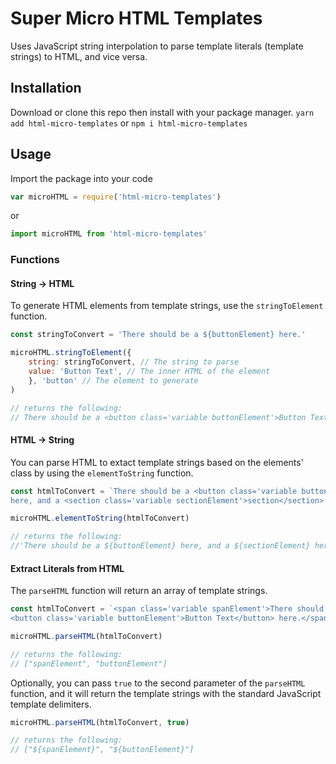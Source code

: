 # Super Micro HTML Templates
Uses JavaScript string interpolation to parse template literals (template strings) to HTML, and vice versa.

## Installation
Download or clone this repo then install with your package manager.
```yarn add html-micro-templates```
or
```npm i html-micro-templates```

## Usage
Import the package into your code
```javascript
var microHTML = require('html-micro-templates')
```
or
```javascript
import microHTML from 'html-micro-templates'
```

### Functions

#### String -> HTML
To generate HTML elements from template strings, use the `stringToElement` function.

```javascript
const stringToConvert = 'There should be a ${buttonElement} here.'

microHTML.stringToElement({ 
    string: stringToConvert, // The string to parse
    value: 'Button Text', // The inner HTML of the element
    }, 'button' // The element to generate
)

// returns the following:
// There should be a <button class='variable buttonElement'>Button Text</button> here.
```

#### HTML -> String
You can parse HTML to extact template strings based on the elements' class by using the `elementToString` function.

```javascript
const htmlToConvert = `There should be a <button class='variable buttonElement'>Button Text</button>
here, and a <section class='variable sectionElement'>section</section> here.`

microHTML.elementToString(htmlToConvert)

// returns the following:
//'There should be a ${buttonElement} here, and a ${sectionElement} here.'
```

#### Extract Literals from HTML
The `parseHTML` function will return an array of template strings.

```javascript
const htmlToConvert = `<span class='variable spanElement'>There should be a 
<button class='variable buttonElement'>Button Text</button> here.</span>`

microHTML.parseHTML(htmlToConvert)

// returns the following:
// ["spanElement", "buttonElement"]
```

Optionally, you can pass `true` to the second parameter of the `parseHTML` function, and it will return the template strings with the standard JavaScript template delimiters.

```javascript
microHTML.parseHTML(htmlToConvert, true)

// returns the following:
// ["${spanElement}", "${buttonElement}"]
```
